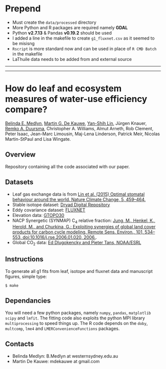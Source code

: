 # Prepend

  * Must create the `data/processed` directory
  * More Python and R packages are required namely **GDAL**
  * Python **v2.7.13** & Pandas **v0.19.2** should be used
  * I added a line in the makefile to create `g1_fluxnet.csv` as it seemed to be misisng
  * `Rscript` is more standard now and can be used in place of `R CMD Batch` in the makefile
  * LaThuile data needs to be added from and external source
  
  
  ---
  ---
  

# How do leaf and ecosystem measures of water-use efficiency compare?

[Belinda E. Medlyn](https://bmedlyn.wordpress.com/),
[Martin G. De Kauwe](https://mdekauwe.github.io/),
[Yan-Shih Lin](https://sites.google.com/site/yanshihlin/),
Jürgen Knauer,
[Remko A. Duursma](http://www.remkoduursma.com/),
Christopher A. Williams,
Almut Arneth,
Rob Clement,
Peter Isaac,
Jean-Marc Limousin,
Maj-Lena Linderson,
Patrick Meir,
Nicolas Martin-StPaul and
Lisa Wingate.

## Overview
Repository containing all the code associated with our paper.

## Datasets
* Leaf gas exchange data is from [Lin et al. (2015) Optimal stomatal behaviour around the world. Nature Climate Change, 5, 459–464.](http://www.nature.com/nclimate/journal/v5/n5/full/nclimate2550.html)
* Stable isotope dataset: [Dryad Digital Repository](http://dx.doi.org/10.5061/dryad.3jh61)
* Eddy covariance dataset: [FLUXNET](http://www.fluxdata.org/DataInfo/default.aspx)
* Elevation data: [GTOPO30](http://www.geonames.org/export/ws-overview.html)
* NACP Synergetic (SYNMAP) C<sub>4</sub> relative fraction: [Jung, M., Henkel, K., Herold, M., and Churkina, G.: Exploiting synergies of
global land cover products for carbon cycle modeling. Remote Sens. Environ.,
101, 534–553, doi:10.1016/j.rse.2006.01.020, 2006.](https://www.bgc-jena.mpg.de/bgi/uploads/Publ/Publications/Jung_et_al_2006.pdf).
* Global CO<sub>2</sub> data: [Ed Dlugokencky and Pieter Tans, NOAA/ESRL](www.esrl.noaa.gov/gmd/ccgg/trends/)

## Instructions

To generate all g1 fits from leaf, isotope and fluxnet data and manuscript figures, simple type:

```
$ make
```

## Dependancies

You will need a few python packages, namely `numpy`, `pandas`, `matplotlib` `scipy` and `lmfit`. The fitting code also exploits the python MPI library `multiprocessing` to speed things up. The R code depends on the `doby`, `multcomp`, `lme4` and `LMERConvenienceFunctions` packages.

## Contacts
- Belinda Medlyn: B.Medlyn at westernsydney.edu.au
- Martin De Kauwe: mdekauwe at gmail.com
